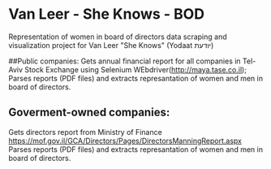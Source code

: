 # Van Leer - She Knows - BOD
Representation of women in board of directors data scraping and visualization project for Van Leer "She Knows" (Yodaat יודעת)

##Public companies:
Gets annual financial report for all companies in Tel-Aviv Stock Exchange using Selenium WEbdriver(http://maya.tase.co.il);
Parses reports (PDF files) and extracts represantation of women and men in board of directors.


## Goverment-owned companies:
Gets directors report from Ministry of Finance https://mof.gov.il/GCA/Directors/Pages/DirectorsManningReport.aspx
Parses reports (PDF files) and extracts represantation of women and men in board of directors.


